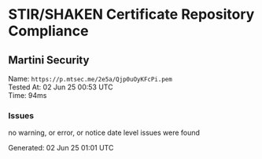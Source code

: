 # STIR/SHAKEN Certificate Repository Compliance

## Martini Security

Name: `https://p.mtsec.me/2e5a/Qjp0uOyKFcPi.pem`\
Tested At: 02 Jun 25 00:53 UTC\
Time: 94ms

### Issues

no warning, or error, or notice date level issues were found

Generated: 02 Jun 25 01:01 UTC